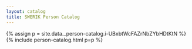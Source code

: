 ```yaml
---
layout: catalog
title: SWERIK Person Catalog
---
```

{% assign p = site.data._person-catalog.i-UBxbtWcFAZrNbZYbHDtKtN %}
{% include person-catalog.html p=p %}

